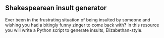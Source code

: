 ## Shakespearean insult generator

Ever been in the frustrating situation of being insulted by someone and wishing you had a bitingly funny zinger to come back with? In this resource you will write a Python script to generate insults, Elizabethan-style.

